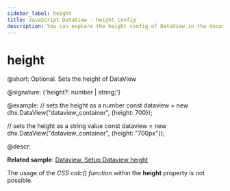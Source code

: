 ```yaml
---
sidebar_label: height
title: JavaScript DataView - height Config 
description: You can explore the height config of DataView in the documentation of the DHTMLX JavaScript UI library. Browse developer guides and API reference, try out code examples and live demos, and download a free 30-day evaluation version of DHTMLX Suite 7.
---
```


# height

@short: Optional. Sets the height of DataView

@signature: {'height?: number | string;'}

@example:
// sets the height as a number
const dataview = new dhx.DataView("dataview_container", {height: 700});

// sets the height as a string value
const dataview = new dhx.DataView("dataview_container", {height: "700px"});

@descr:

**Related sample**: [Dataview. Setup Dataview height](https://snippet.dhtmlx.com/g1k2l4q0)

The usage of the *CSS calc() function* within the **height** property is not possible.

[comment]: # (@related: dataview/configuration.md#height-of-the-dataview)
